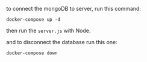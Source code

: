 to connect the mongoDB to server, run this command:

    docker-compose up -d

then run the `server.js` with Node.

and to disconnect the database run this one:

    docker-compose down
